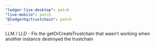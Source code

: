 ```yaml
---
"ledger-live-desktop": patch
"live-mobile": patch
"@ledgerhq/trustchain": patch
---
```


LLM / LLD - Fix the getOrCreateTrustchain that wasn't working when another instance destroyed the trustchain
